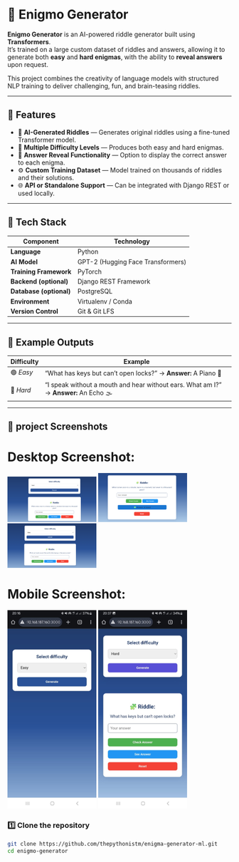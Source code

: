 # 🧩 Enigmo Generator

**Enigmo Generator** is an AI-powered riddle generator built using **Transformers**.  
It’s trained on a large custom dataset of riddles and answers, allowing it to generate both **easy** and **hard enigmas**, with the ability to **reveal answers** upon request.  

This project combines the creativity of language models with structured NLP training to deliver challenging, fun, and brain-teasing riddles.

---

## 🚀 Features

- 🤖 **AI-Generated Riddles** — Generates original riddles using a fine-tuned Transformer model.  
- 🧠 **Multiple Difficulty Levels** — Produces both easy and hard enigmas.  
- 💬 **Answer Reveal Functionality** — Option to display the correct answer to each enigma.  
- ⚙️ **Custom Training Dataset** — Model trained on thousands of riddles and their solutions.  
- 🌐 **API or Standalone Support** — Can be integrated with Django REST or used locally.

---

## 🧱 Tech Stack

| Component | Technology |
|------------|-------------|
| **Language** | Python |
| **AI Model** | GPT-2 (Hugging Face Transformers) |
| **Training Framework** | PyTorch |
| **Backend (optional)** | Django REST Framework |
| **Database (optional)** | PostgreSQL |
| **Environment** | Virtualenv / Conda |
| **Version Control** | Git & Git LFS |

---

## 🧩 Example Outputs

| Difficulty | Example |
|-------------|----------|
| 🟢 *Easy* | “What has keys but can’t open locks?” → **Answer:** A Piano 🎹 |
| 🔴 *Hard* | “I speak without a mouth and hear without ears. What am I?” → **Answer:** An Echo 🌫️ |

---

## 📸 project Screenshots
# Desktop Screenshot:
   <p>
    <img src="screenshots/desktop/Screenshot 2025-10-22 121953.png" width="200" />
    <img src="screenshots/desktop/Screenshot 2025-10-22 122009.png" width="200" />
    <img src="screenshots/desktop/Screenshot 2025-10-22 123843.png" width="200" />
   </p>

# Mobile Screenshot:
   <p>
    <img src="screenshots/mobile/enigmamobile.jpg" width="200" />
    <img src="screenshots/mobile/enigma2mobile.jpg" width="200" />
   </p>


### 1️⃣ Clone the repository
```bash
git clone https://github.com/thepythonistm/enigma-generator-ml.git
cd enigmo-generator
